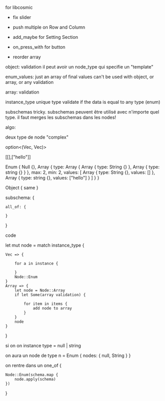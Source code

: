 for libcosmic

- fix slider
- push multiple on Row and Column
- add_maybe for Setting Section
- on_press_with for button

- reorder array


object: validation
    il peut avoir un node_type qui specifie un "template"


enum_values: just an array of final values
can't be used with object, or array, or any validation

array: validation

instance_type
    unique type
    validate if the data is equal to any type (enum)

subschemas
    tricky. subschemas peuvent être utilisé avec n'importe quel type.
    il faut merges les subschemas dans les nodes!



algo:


deux type de node "complex"

option<(Vec<String>, Vec<String>)>

[[],["hello"]]

Enum {
    Null {},
    Array {
        type: Array {
            Array {
                type: String {}
            },
            Array {
                type: string {}
            }
        },
        max: 2,
        min: 2,
        values: [
            Array {
                type: String {},
                values: []
            },
            Array {
                type: string {},
                values: ["hello"]
            }
        ]
    }
}


Object {
    same
}




subschema: {

    all_of: {

    }
}


code

let mut node = match instance_type {

    Vec => {
        
        for a in instance {

        }
        Node::Enum
    }
    Array => {
        let node = Node::Array
        if let Some(array validation) {

            for item in items {
                add node to array
            }
        }
        node
    }



}




si on on instance type = null | string

on aura un node de type 
n = Enum {
    nodes: {
        null,
        String
    }
}

on rentre dans un one_of {

    Node::Enum(schema.map {
        node.apply(schema)
    })

}